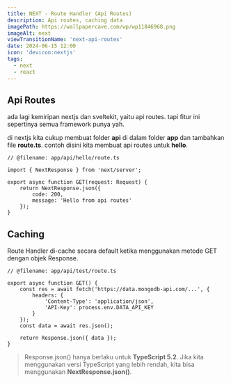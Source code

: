 ```yaml
---
title: NEXT - Route Handler (Api Routes)
description: Api routes, caching data
imagePath: https://wallpapercave.com/wp/wp11846968.png
imageAlt: next
viewTransitionName: 'next-api-routes'
date: 2024-06-15 12:00
icon: 'devicon:nextjs'
tags:
  - next
  - react
---
```


## Api Routes

ada lagi kemiripan nextjs dan sveltekit, yaitu api routes.
tapi fitur ini sepertinya semua framework punya yah.

di nextjs kita cukup membuat folder **api** di dalam folder **app** dan tambahkan file **route.ts**. contoh disini kita membuat api routes untuk **hello**.

```tsx
// @filename: app/api/hello/route.ts

import { NextResponse } from 'next/server';

export async function GET(request: Request) {
	return NextResponse.json({
		code: 200,
		message: 'Hello from api routes'
	});
}
```

## Caching

Route Handler di-cache secara default ketika menggunakan metode GET dengan objek Response.

```tsx
// @filename: app/api/test/route.ts

export async function GET() {
	const res = await fetch('https://data.mongodb-api.com/...', {
		headers: {
			'Content-Type': 'application/json',
			'API-Key': process.env.DATA_API_KEY
		}
	});
	const data = await res.json();

	return Response.json({ data });
}
```

> Response.json() hanya berlaku untuk **TypeScript 5.2**. Jika kita menggunakan versi TypeScript yang lebih rendah, kita bisa menggunakan **NextResponse.json()**.
